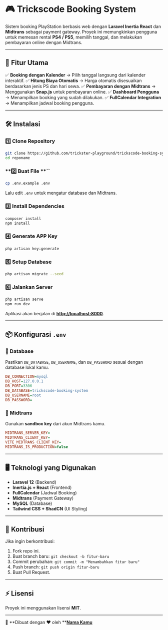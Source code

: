 # 🎮 Trickscode Booking System

Sistem booking PlayStation berbasis web dengan **Laravel Inertia React** dan **Midtrans** sebagai payment gateway. 
Proyek ini memungkinkan pengguna untuk memesan rental **PS4 / PS5**, memilih tanggal, dan melakukan pembayaran online dengan Midtrans.

---

## 🚀 Fitur Utama

✅ **Booking dengan Kalender** → Pilih tanggal langsung dari kalender interaktif. 
✅ **Hitung Biaya Otomatis** → Harga otomatis disesuaikan berdasarkan jenis PS dan hari sewa. 
✅ **Pembayaran dengan Midtrans** → Menggunakan **Snap.js** untuk pembayaran online. 
✅ **Dashboard Pengguna** → Menampilkan booking yang sudah dilakukan. 
✅ **FullCalendar Integration** → Menampilkan jadwal booking pengguna.

---

## 🛠️ Instalasi

### **1️⃣ Clone Repository**

```sh
git clone https://github.com/trickster-playground/trickscode-booking-system.git
cd reponame
```

### **2️⃣ Buat File **``

```sh
cp .env.example .env
```

Lalu edit `.env` untuk mengatur database dan Midtrans.

### **3️⃣ Install Dependencies**

```sh
composer install
npm install
```

### **4️⃣ Generate APP Key**

```sh
php artisan key:generate
```

### **5️⃣ Setup Database**

```sh
php artisan migrate --seed
```

### **6️⃣ Jalankan Server**

```sh
php artisan serve
npm run dev
```

Aplikasi akan berjalan di [**http://localhost:8000**](http://localhost:8000).

---

## 📦 Konfigurasi `.env`

### **🔹 Database**

Pastikan `DB_DATABASE`, `DB_USERNAME`, dan `DB_PASSWORD` sesuai dengan database lokal kamu.

```ini
DB_CONNECTION=mysql
DB_HOST=127.0.0.1
DB_PORT=3306
DB_DATABASE=trickscode-booking-system
DB_USERNAME=root
DB_PASSWORD=
```

### **🔹 Midtrans**

Gunakan **sandbox key** dari akun Midtrans kamu.

```ini
MIDTRANS_SERVER_KEY=
MIDTRANS_CLIENT_KEY=
VITE_MIDTRANS_CLIENT_KEY=
MIDTRANS_IS_PRODUCTION=false
```

---

## 🖥️ Teknologi yang Digunakan

- **Laravel 12** (Backend)
- **Inertia.js + React** (Frontend)
- **FullCalendar** (Jadwal Booking)
- **Midtrans** (Payment Gateway)
- **MySQL** (Database)
- **Tailwind CSS + ShadCN** (UI Styling)

---

## 🤝 Kontribusi

Jika ingin berkontribusi:

1. Fork repo ini.
2. Buat branch baru: `git checkout -b fitur-baru`
3. Commit perubahan: `git commit -m "Menambahkan fitur baru"`
4. Push branch: `git push origin fitur-baru`
5. Buat Pull Request.

---

## ⚡ Lisensi

Proyek ini menggunakan lisensi **MIT**.

---

🚀 **Dibuat dengan ❤️ oleh **[**Nama Kamu**](https://github.com/username)

